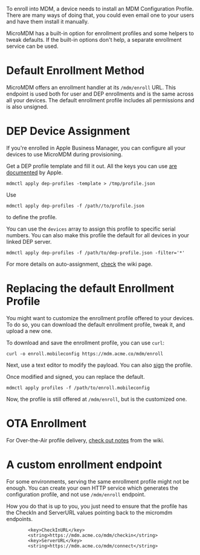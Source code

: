 To enroll into MDM, a device needs to install an MDM Configuration Profile. There are many ways of doing that, you could even email one to your users and have them install it manually. 

MicroMDM has a built-in option for enrollment profiles and some helpers to tweak defaults. If the built-in options don't help, a separate enrollment service can be used. 

# Default Enrollment Method

MicroMDM offers an enrollment handler at its `/mdm/enroll` URL. This endpoint is used both for user and DEP enrollments and is the same across all your devices. The default enrollment profile includes all permissions and is also unsigned. 

# DEP Device Assignment
If you're enrolled in Apple Business Manager, you can configure all your devices to use MicroMDM during provisioning.

Get a DEP profile template and fill it out.
All the keys you can use [are documented](https://developer.apple.com/documentation/devicemanagement/profile?changes=latest_minor) by Apple.
```
mdmctl apply dep-profiles -template > /tmp/profile.json
```

Use
```
mdmctl apply dep-profiles -f /path//to/profile.json
``` 
to define the profile. 

You can use the `devices` array to assign this profile to specific serial numbers. 
You can also make this profile the default for all devices in your linked DEP server. 

```
mdmctl apply dep-profiles -f /path/to/dep-profile.json -filter='*'
```

For more details on auto-assignment, [check](https://github.com/liuds832/micromdm/wiki/DEP-auto-assignment) the wiki page.

# Replacing the default Enrollment Profile

You might want to customize the enrollment profile offered to your devices. To do so, you can download the default enrollment profile, tweak it, and upload a new one. 

To download and save the enrollment profile, you can use `curl`:

```
curl -o enroll.mobileconfig https://mdm.acme.co/mdm/enroll
```

Next, use a text editor to modify the payload. 
You can also [sign](./mdmctl-signing-profiles.md) the profile. 

Once modified and signed, you can replace the default. 

```
mdmctl apply profiles -f /path/to/enroll.mobileconfig
```

Now, the profile is still offered at `/mdm/enroll`, but is the customized one.

# OTA Enrollment

For Over-the-Air profile delivery, [check out notes](https://github.com/liuds832/micromdm/wiki/OTA-Enrollment) from the wiki. 

# A custom enrollment endpoint

For some environments, serving the same enrollment profile might not be enough. You can create your own HTTP service which generates the configuration profile, and not use `/mdm/enroll` endpoint. 

How you do that is up to you, you just need to ensure that the profile has the CheckIn and ServerURL values pointing back to the micromdm endpoints.

```
        <key>CheckInURL</key>
        <string>https://mdm.acme.co/mdm/checkin</string>
        <key>ServerURL</key>
        <string>https://mdm.acme.co/mdm/connect</string>
```



